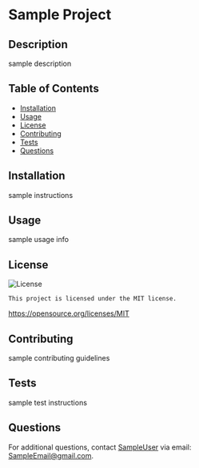 # Sample Project
  
  ## Description
  sample description
  
  ## Table of Contents
  - [Installation](#installation)
  - [Usage](#usage)
  - [License](#license)
  - [Contributing](#contributing)
  - [Tests](#tests)
  - [Questions](#questions)
  
  ## Installation
  sample instructions
  
  ## Usage
  sample usage info
  
  ## License
  ![License](https://img.shields.io/badge/license-MIT-blue.svg)
  
	This project is licensed under the MIT license.
  https://opensource.org/licenses/MIT
  
  ## Contributing
  sample contributing guidelines
  
  ## Tests
  sample test instructions
  
  ## Questions
  For additional questions, contact [SampleUser](https://github.com/SampleUser) via email: SampleEmail@gmail.com.
  